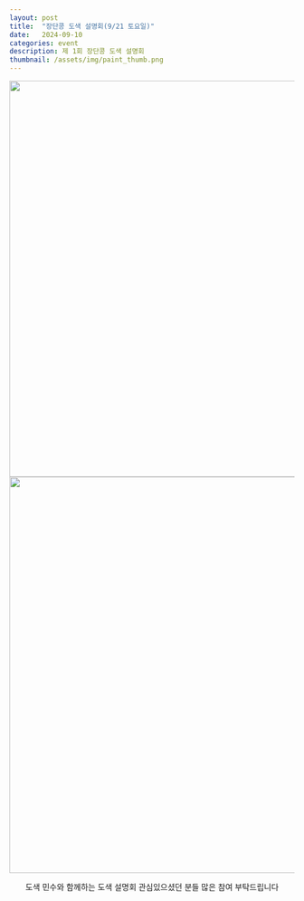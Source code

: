 ```yaml
---
layout: post
title:  "장단콩 도색 설명회(9/21 토요일)"
date:   2024-09-10
categories: event
description: 제 1회 장단콩 도색 설명회
thumbnail: /assets/img/paint_thumb.png
---
```


<div id="contact" style="display: flex; flex-direction: column; align-items: center; text-align: center;">

  
  <img src="{{ '/assets/img/paint1.png' | relative_url }}" alt="" width="700">
  <img src="{{ '/assets/img/paint2.png' | relative_url }}" alt="" width="700">
  
  
  <a>도색 민수와 함께하는 도색 설명회</a>
  <a>관심있으셨던 분들 많은 참여 부탁드립니다</a>
</div>
